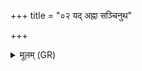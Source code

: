 +++
title = "०२ यद् अह्ना सञ्चिनुथ"

+++
<details><summary>मूलम् (GR)</summary>

+++(PSK 20.8.2)+++यद् अह्ना संचिनुथ  
क्षीरं भरथोधभिः ।  
इदं तद् विश्वरूपा वः  
पयो हरामि वीरुधा ॥
</details>